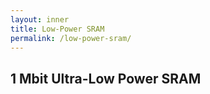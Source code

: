 ```yaml
---
layout: inner
title: Low-Power SRAM
permalink: /low-power-sram/
---
```

## 1 Mbit Ultra-Low Power SRAM

